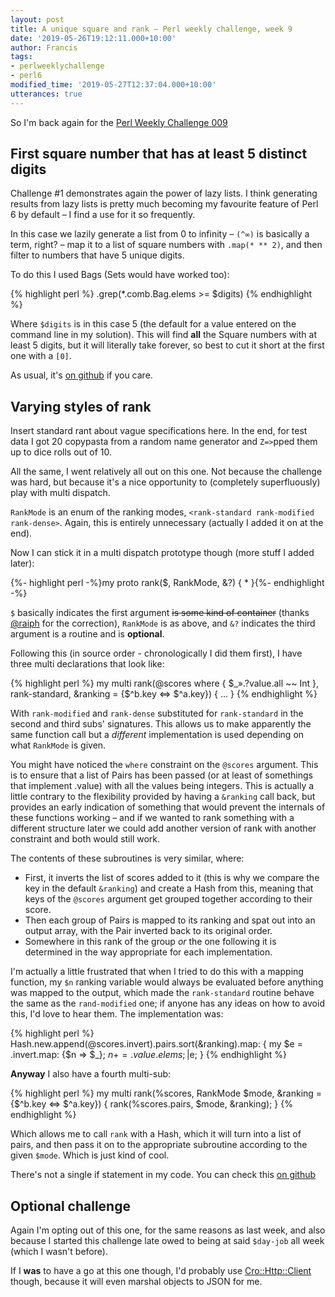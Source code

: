 ```yaml
---
layout: post
title: A unique square and rank – Perl weekly challenge, week 9
date: '2019-05-26T19:12:11.000+10:00'
author: Francis
tags:
- perlweeklychallenge
- perl6
modified_time: '2019-05-27T12:37:04.000+10:00'
utterances: true
---
```


So I'm back again for the [Perl Weekly Challenge
009](https://perlweeklychallenge.org/blog/perl-weekly-challenge-009/)

## First square number that has at least 5 distinct digits

Challenge #1 demonstrates again the power of lazy lists. I think generating
results from lazy lists is pretty much becoming my favourite feature of Perl 6
by default – I find a use for it so frequently.

In this case we lazily generate a list from 0 to infinity – `(^∞)` is basically
a term, right? – map it to a list of square numbers with `.map(* ** 2)`, and
then filter to numbers that have 5 unique digits.

To do this I used Bags (Sets would have worked too):

{% highlight perl %}
.grep(*.comb.Bag.elems >= $digits)
{% endhighlight %}

Where `$digits` is in this case 5 (the default for a value entered on the
command line in my solution). This will find **all** the Square numbers with at
least 5 digits, but it will literally take forever, so best to cut it short at
the first one with a `[0]`.

As usual, it's [on
github](https://github.com/fjwhittle/perlweeklychallenge-club/blob/master/challenge-009/fjwhittle/perl6/ch-1.p6)
if you care.

## Varying styles of rank

Insert standard rant about vague specifications here. In the end, for test data
I got 20 copypasta from a random name generator and `Z=>`pped them up to dice
rolls out of 10.

All the same, I went relatively all out on this one. Not because the challenge
was hard, but because it's a nice opportunity to (completely superfluously) play
with multi dispatch.

`RankMode` is an enum of the ranking modes, `<rank-standard rank-modified
rank-dense>`. Again, this is entirely unnecessary (actually I added it on at the
end).

Now I can stick it in a multi dispatch prototype though (more stuff I added
later):

{%- highlight perl -%}my proto rank($, RankMode, &?) { * }{%- endhighlight -%}

`$` basically indicates the first argument <del>is some kind of container</del>
(thanks [@raiph](https://github.com/raiph) for the correction),
`RankMode` is as above, and `&?` indicates the third argument is a
routine and is **optional**.

Following this (in source order - chronologically I did them first), I have
three multi declarations that look like:

{% highlight perl %}
my multi rank(@scores where { $_».?value.all ~~ Int },
              rank-standard,
              &ranking = {$^b.key <=> $^a.key}) { ... }
{% endhighlight %}

With `rank-modified` and `rank-dense` substituted for `rank-standard` in the
second and third subs' signatures. This allows us to make apparently the same
function call but a *different* implementation is used depending on what
`RankMode` is given.

You might have noticed the `where` constraint on the `@scores` argument. This is
to ensure that a list of Pairs has been passed (or at least of somethings that
implement .value) with all the values being integers.  This is actually a little
contrary to the flexibility provided by having a `&ranking` call back, but
provides an early indication of something that would prevent the internals of
these functions working – and if we wanted to rank something with a different
structure later we could add another version of rank with another constraint and
both would still work.

The contents of these subroutines is very similar, where:
+ First, it inverts the list of scores added to it (this is why we compare the
  key in the default `&ranking`) and create a Hash from this, meaning that keys of
  the `@scores` argument get grouped together according to their score.
+ Then each group of Pairs is mapped to its ranking and spat out into an output
  array, with the Pair inverted back to its original order.
+ Somewhere in this rank of the group *or* the one following it is determined in
  the way appropriate for each implementation.

I'm actually a little frustrated that when I tried to do this with a mapping
function, my `$n` ranking variable would always be evaluated before anything was
mapped to the output, which made the `rank-standard` routine behave the same as
the `rand-modified` one; if anyone has any ideas on how to avoid this, I'd love
to hear them. The implementation was:

{% highlight perl %}
Hash.new.append(@scores.invert).pairs.sort(&ranking).map: {
  my $e = .invert.map: {$n => $_};
  $n += .value.elems;
  |$e;
}
{% endhighlight %}

**Anyway** I also have a fourth multi-sub:

{% highlight perl %}
my multi rank(%scores, RankMode $mode, &ranking = {$^b.key <=> $^a.key}) {
  rank(%scores.pairs, $mode, &ranking);
}
{% endhighlight %}

Which allows me to call `rank` with a Hash, which it will turn into a list of
pairs, and then pass it on to the appropriate subroutine according to the given
`$mode`. Which is just kind of cool.

There's not a single if statement in my code.  You can check this [on
github](https://github.com/fjwhittle/perlweeklychallenge-club/blob/master/challenge-009/fjwhittle/perl6/ch-2.p6)

## Optional challenge

Again I'm opting out of this one, for the same reasons as last week, and also
because I started this challenge late owed to being at said `$day-job` all week
(which I wasn't before).

If I **was** to have a go at this one though, I'd probably use
[Cro::Http::Client](https://cro.services/docs/reference/cro-http-client)
though, because it will even marshal objects to JSON for me.
